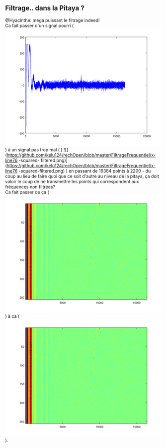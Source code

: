 ## Filtrage.. dans la Pitaya ?



@Hyacinthe: méga puissant le filtrage indeed!  
Ca fait passer d'un signal pourri ( [
![](https://github.com/kelu124/rechOpen/blob/master/FiltrageFrequentiel/x-line76-raw.png)](https://github.com/kelu124/rechOpen/blob/master/FiltrageFrequentiel/x-line76-raw.png)
) à un signal pas trop mal ( [
![](https://github.com/kelu124/rechOpen/blob/master/FiltrageFrequentiel/x-line76
-squared-
filtered.png)](https://github.com/kelu124/rechOpen/blob/master/FiltrageFrequentiel/x-line76
-squared-filtered.png) ) en passant de 16384 points à 2200 - du coup au lieu
de faire quoi que ce soit d'autre au niveau de la pitaya, ça doit valoir le
coup de ne transmettre les points qui correspondent aux fréquences non
filtrées?  
Ca fait passer de ça ( [
![](https://github.com/kelu124/rechOpen/blob/master/FiltrageFrequentiel/X-nofiltrage.png)](https://github.com/kelu124/rechOpen/blob/master/FiltrageFrequentiel/X-nofiltrage.png)
) à ca ( [
![](https://github.com/kelu124/rechOpen/blob/master/FiltrageFrequentiel/X-nofiltrage.png)](https://github.com/kelu124/rechOpen/blob/master/FiltrageFrequentiel/X-nofiltrage.png)
).



